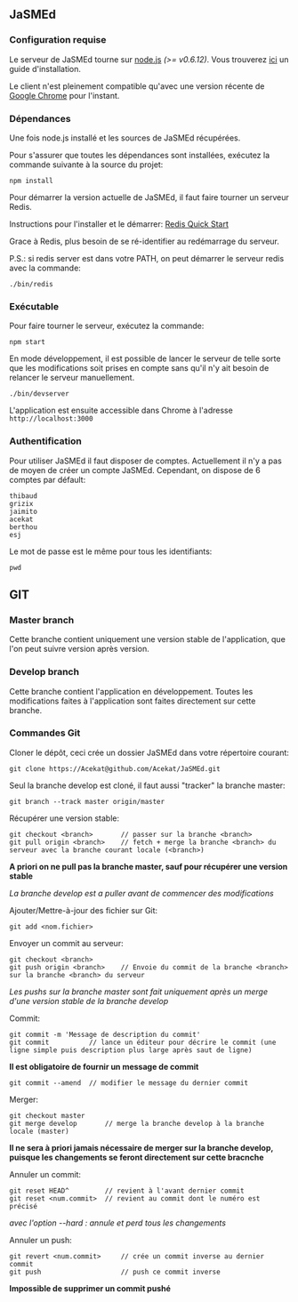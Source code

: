 ## JaSMEd

### Configuration requise

Le serveur de JaSMEd tourne sur [node.js](http://nodejs.org/) *(>= v0.6.12)*.
Vous trouverez [ici](https://github.com/joyent/node/wiki/Installation) un guide d'installation.

Le client n'est pleinement compatible qu'avec une version récente de [Google Chrome](https://www.google.com/chrome) pour l'instant.

### Dépendances

Une fois node.js installé et les sources de JaSMEd récupérées.

Pour s'assurer que toutes les dépendances sont installées, exécutez la commande suivante à la source du projet:

	npm install

Pour démarrer la version actuelle de JaSMEd, il faut faire tourner un serveur Redis.

Instructions pour l'installer et le démarrer: [Redis Quick Start](http://redis.io/topics/quickstart)

Grace à Redis, plus besoin de se ré-identifier au redémarrage du serveur.

P.S.: si redis server est dans votre PATH, on peut démarrer le serveur redis avec la commande:

	./bin/redis

### Exécutable

Pour faire tourner le serveur, exécutez la commande:

	npm start

En mode développement, il est possible de lancer le serveur de telle sorte que les modifications soit prises en compte sans qu'il n'y ait besoin de relancer le serveur manuellement.

	./bin/devserver

L'application est ensuite accessible dans Chrome à l'adresse `http://localhost:3000`

### Authentification

Pour utiliser JaSMEd il faut disposer de comptes. Actuellement il n'y a pas de moyen de créer un compte JaSMEd. Cependant, on dispose de 6 comptes par défault:
	
	thibaud
	grizix
	jaimito
	acekat
	berthou
	esj
	
Le mot de passe est le même pour tous les identifiants:
	
	pwd


## GIT

### Master branch

Cette branche contient uniquement une version stable de l'application, que l'on peut suivre version après version.

### Develop branch

Cette branche contient l'application en développement. Toutes les modifications faites à l'application sont faites
directement sur cette branche.


### Commandes Git

Cloner le dépôt, ceci crée un dossier JaSMEd dans votre répertoire courant:

	git clone https://Acekat@github.com/Acekat/JaSMEd.git

Seul la branche develop est cloné, il faut aussi "tracker" la branche master:

	git branch --track master origin/master

Récupérer une version stable:

	git checkout <branch>		// passer sur la branche <branch>
	git pull origin <branch>	// fetch + merge la branche <branch> du serveur avec la branche courant locale (<branch>)

**A priori on ne pull pas la branche master, sauf pour récupérer une version stable**

*La branche develop est a puller avant de commencer des modifications*

Ajouter/Mettre-à-jour des fichier sur Git:

	git add <nom.fichier>

Envoyer un commit au serveur:

	git checkout <branch>
	git push origin <branch>	// Envoie du commit de la branche <branch> sur la branche <branch> du serveur

*Les pushs sur la branche master sont fait uniquement après un merge d'une version stable de la branche develop*

Commit:

	git commit -m 'Message de description du commit'
	git commit			// lance un éditeur pour décrire le commit (une ligne simple puis description plus large après saut de ligne)

**Il est obligatoire de fournir un message de commit**

	git commit --amend	// modifier le message du dernier commit

Merger:

	git checkout master
	git merge develop		// merge la branche develop à la branche locale (master)

**Il ne sera à priori jamais nécessaire de merger sur la branche develop, puisque les changements se feront directement sur cette bracnche**

Annuler un commit:

	git reset HEAD^			// revient à l'avant dernier commit
	git reset <num.commit>	// revient au commit dont le numéro est précisé

*avec l'option --hard : annule et perd tous les changements*

Annuler un push:

	git revert <num.commit>		// crée un commit inverse au dernier commit
	git push					// push ce commit inverse

**Impossible de supprimer un commit pushé**

